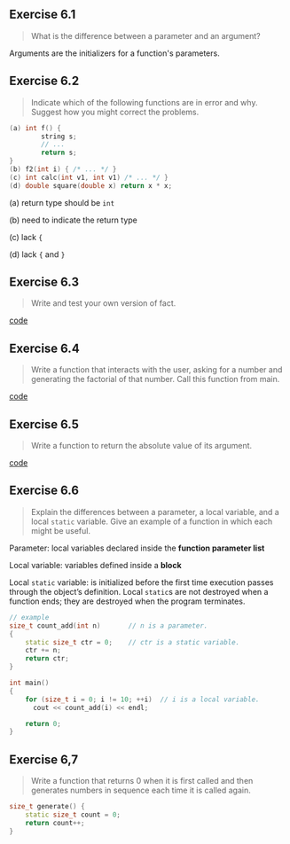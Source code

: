 ## Exercise 6.1

> What is the difference between a parameter and an argument?

Arguments are the initializers for a function's parameters.

## Exercise 6.2

> Indicate which of the following functions are in error and why. Suggest how you might correct the problems.
```cpp
(a) int f() { 
		string s;		// ... 
		return s;}(b) f2(int i) { /* ... */ }(c) int calc(int v1, int v1) /* ... */ }(d) double square(double x) return x * x;
```
(a) return type should be `int`

(b) need to indicate the return type

(c) lack `{`

(d) lack `{` and `}`

## Exercise 6.3

> Write and test your own version of fact.

[code](ex6_3.cpp)

## Exercise 6.4

> Write a function that interacts with the user, asking for a number and generating the factorial of that number. Call this function from main.

[code](ex6_4.cpp)

## Exercise 6.5

> Write a function to return the absolute value of its argument.[code](ex6.5.cpp)

## Exercise 6.6

> Explain the differences between a parameter, a local variable, and a local `static` variable. Give an example of a function in which each might be useful.

Parameter: local variables declared inside the __function parameter list__

Local variable: variables defined inside a __block__

Local `static` variable: is initialized before the first time execution passes through the object’s definition. Local `static`s are not destroyed when a function ends; they are destroyed when the program terminates.

```cpp
// example
size_t count_add(int n)       // n is a parameter.
{
    static size_t ctr = 0;    // ctr is a static variable.
    ctr += n;
    return ctr;
}

int main()
{
    for (size_t i = 0; i != 10; ++i)  // i is a local variable.
      cout << count_add(i) << endl;

    return 0;
}
```

## Exercise 6,7

> Write a function that returns 0 when it is first called and then generates numbers in sequence each time it is called again.

```cpp
size_t generate() {
	static size_t count = 0;
	return count++; 
}
```
